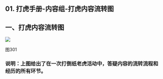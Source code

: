 
## 01. 打虎手册-内容组-打虎内容流转图

## 一、打虎内容流转图


![](http://7xom60.com1.z0.glb.clouddn.com/zlh_sop_301.png)

 图301
 
### 说明：上图给出了在一次打倒纸老虎活动中，答疑内容的流转流程和经历的所有环节。


